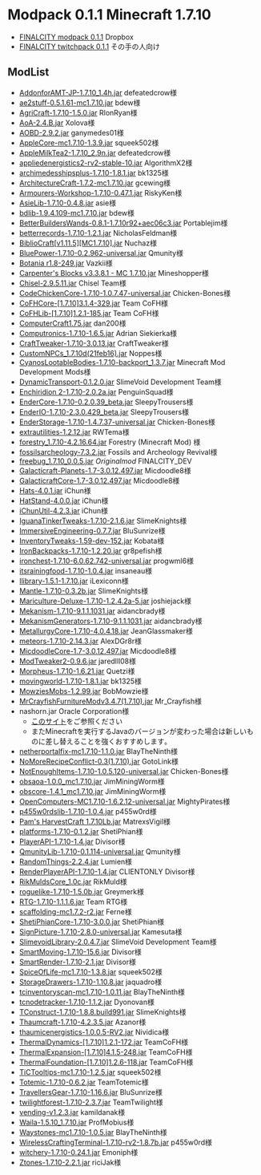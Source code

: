 
# Modpack 0.1.1 Minecraft 1.7.10
 - [FINALCITY modpack 0.1.1](https://www.dropbox.com/s/cc4srw07inu9wrs/finalcitymodconfig0.1.1.zip?dl=0) Dropbox  
 - [FINALCITY twitchpack 0.1.1](../Finalcitytwitch.zip) その手の人向け

## ModList
 - [AddonforAMT-JP-1.7.10_1.4h.jar](http://defeatedcrow.wiki.fc2.com/wiki/JapaneseAddonForAppleMilkTea2) defeatedcrow様
 - [ae2stuff-0.5.1.61-mc1.7.10.jar](https://minecraft.curseforge.com/projects/ae2-stuff) bdew様
 - [AgriCraft-1.7.10-1.5.0.jar](https://minecraft.curseforge.com/projects/agricraft) RlonRyan様
 - [AoA-2.4.B.jar](https://adventofascension.gamepedia.com/Advent_of_Ascension_Wiki) Xolova様
 - [AOBD-2.9.2.jar](https://minecraft.curseforge.com/projects/another-one-bites-the-dust) ganymedes01様
 - [AppleCore-mc1.7.10-1.3.9.jar](https://minecraft.curseforge.com/projects/applecore) squeek502様
 - [AppleMilkTea2-1.7.10_2.9n.jar](https://minecraft.curseforge.com/projects/applemilktea2) defeatedcrow様
 - [appliedenergistics2-rv2-stable-10.jar](https://minecraft.curseforge.com/projects/applied-energistics-2) AlgorithmX2様
 - [archimedesshipsplus-1.7.10-1.8.1.jar](https://minecraft.curseforge.com/projects/davincis-vessels) bk1325様
 - [ArchitectureCraft-1.7.2-mc1.7.10.jar](https://minecraft.curseforge.com/projects/architecturecraft) gcewing様
 - [Armourers-Workshop-1.7.10-0.47.1.jar](https://minecraft.curseforge.com/projects/armourers-workshop) RiskyKen様
 - [AsieLib-1.7.10-0.4.8.jar](https://openeye.openmods.info/mod/asielib) asie様
 - [bdlib-1.9.4.109-mc1.7.10.jar](https://minecraft.curseforge.com/projects/bdlib) bdew様
 - [BetterBuildersWands-0.8.1-1.7.10r92+aec06c3.jar](https://minecraft.curseforge.com/projects/better-builders-wands) Portablejim様
 - [betterrecords-1.7.10-1.2.1.jar](https://minecraft.curseforge.com/projects/better-records) NicholasFeldman様
 - [BiblioCraft\[v1.11.5\]\[MC1.7.10\].jar](https://minecraft.curseforge.com/projects/bibliocraft) Nuchaz様
 - [BluePower-1.7.10-0.2.962-universal.jar](https://minecraft.curseforge.com/projects/blue-power) Qmunity様
 - [Botania r1.8-249.jar](https://minecraft.curseforge.com/projects/botania) Vazkii様
 - [Carpenter's Blocks v3.3.8.1 - MC 1.7.10.jar](https://minecraft.curseforge.com/projects/carpenters-blocks) Mineshopper様
 - [Chisel-2.9.5.11.jar](https://minecraft.curseforge.com/projects/chisel) Chisel Team様
 - [CodeChickenCore-1.7.10-1.0.7.47-universal.jar](https://minecraft.curseforge.com/projects/codechickencore) Chicken-Bones様
 - [CoFHCore-\[1.7.10\]3.1.4-329.jar](https://minecraft.curseforge.com/projects/cofhcore) Team CoFH様
 - [CoFHLib-\[1.7.10\]1.2.1-185.jar](https://minecraft.curseforge.com/projects/cofh-lib) Team CoFH様
 - [ComputerCraft1.75.jar](https://minecraft.curseforge.com/projects/computercraft) dan200様
 - [Computronics-1.7.10-1.6.5.jar](https://github.com/asiekierka/Computronics) Adrian Siekierka様
 - [CraftTweaker-1.7.10-3.0.13.jar](https://minecraft.curseforge.com/projects/crafttweaker) CraftTweaker様
 - [CustomNPCs_1.7.10d(21feb16).jar](https://minecraft.curseforge.com/projects/custom-npcs) Noppes様
 - [CyanosLootableBodies-1.7.10-backport_1.3.7.jar](https://minecraft.curseforge.com/projects/drcyanos-lootable-bodies) Minecraft Mod Development Mods様
 - [DynamicTransport-0.1.2.0.jar](https://minecraft.curseforge.com/projects/dynamic-transport) SlimeVoid Development Team様
 - [Enchiridion 2-1.7.10-2.0.2a.jar](https://minecraft.curseforge.com/projects/enchiridion) PenguinSquad様
 - [EnderCore-1.7.10-0.2.0.39_beta.jar](https://minecraft.curseforge.com/projects/endercore) SleepyTrousers様
 - [EnderIO-1.7.10-2.3.0.429_beta.jar](https://minecraft.curseforge.com/projects/ender-io) SleepyTrousers様
 - [EnderStorage-1.7.10-1.4.7.37-universal.jar](https://minecraft.curseforge.com/projects/ender-storage) Chicken-Bones様
 - [extrautilities-1.2.12.jar](https://minecraft.curseforge.com/projects/extra-utilities) RWTema様
 - [forestry_1.7.10-4.2.16.64.jar](https://minecraft.curseforge.com/projects/forestry) Forestry (Minecraft Mod) 様
 - [fossilsarcheology-7.3.2.jar](https://minecraft.curseforge.com/projects/fossils-and-archeology-revival) Fossils and Archeology Revival様
 - [freebug_1.7.10_0.0.5.jar](https://github.com/finalcity/freebug.jar) *Originalmod* FINALCITY_DEV
 - [Galacticraft-Planets-1.7-3.0.12.497.jar](https://micdoodle8.com/mods/galacticraft) Micdoodle8様
 - [GalacticraftCore-1.7-3.0.12.497.jar](https://micdoodle8.com/mods/galacticraft) Micdoodle8様
 - [Hats-4.0.1.jar](https://minecraft.curseforge.com/projects/hats) iChun様 
 - [HatStand-4.0.0.jar](https://minecraft.curseforge.com/projects/hat-stand) iChun様
 - [iChunUtil-4.2.3.jar](https://minecraft.curseforge.com/projects/ichunutil) iChun様 
 - [IguanaTinkerTweaks-1.7.10-2.1.6.jar](https://minecraft.curseforge.com/projects/iguanas-tinker-tweaks) SlimeKnights様
 - [ImmersiveEngineering-0.7.7.jar](https://minecraft.curseforge.com/projects/immersive-engineering) BluSunrize様
 - [InventoryTweaks-1.59-dev-152.jar](https://minecraft.curseforge.com/projects/inventory-tweaks) Kobata様
 - [IronBackpacks-1.7.10-1.2.20.jar](https://minecraft.curseforge.com/projects/iron-backpacks) gr8pefish様
 - [ironchest-1.7.10-6.0.62.742-universal.jar](https://minecraft.curseforge.com/projects/iron-chests) progwml6様
 - [itsrainingfood-1.7.10-1.0.4.jar](https://minecraft.curseforge.com/projects/its-raining-food) insaneau様 
 - [llibrary-1.5.1-1.7.10.jar](https://minecraft.curseforge.com/projects/llibrary) iLexiconn様
 - [Mantle-1.7.10-0.3.2b.jar](https://minecraft.curseforge.com/projects/mantle) SlimeKnights様
 - [Mariculture-Deluxe-1.7.10-1.2.4.2a-5.jar](https://minecraft.curseforge.com/projects/mariculture) joshiejack様
 - [Mekanism-1.7.10-9.1.1.1031.jar](https://minecraft.curseforge.com/projects/mekanism) aidancbrady様
 - [MekanismGenerators-1.7.10-9.1.1.1031.jar](https://minecraft.curseforge.com/projects/mekanism) aidancbrady様
 - [MetallurgyCore-1.7.10-4.0.4.18.jar](https://minecraft.curseforge.com/projects/metallurgy-core) JeanGlassmaker様
 - [meteors-1.7.10-2.14.3.jar](https://minecraft.curseforge.com/projects/falling-meteors-mod) AlexDGr8r様
 - [MicdoodleCore-1.7-3.0.12.497.jar](https://micdoodle8.com/mods/galacticraft) Micdoodle8様
 - [ModTweaker2-0.9.6.jar](https://minecraft.curseforge.com/projects/modtweaker) jaredlll08様
 - [Morpheus-1.7.10-1.6.21.jar](https://minecraft.curseforge.com/projects/morpheus) Quetzi様
 - [movingworld-1.7.10-1.8.1.jar](https://minecraft.curseforge.com/projects/movingworld) bk1325様
 - [MowziesMobs-1.2.99.jar](https://minecraft.curseforge.com/projects/mowzies-mobs) BobMowzie様
 - [MrCrayfishFurnitureModv3.4.7(1.7.10).jar](https://minecraft.curseforge.com/projects/mrcrayfish-furniture-mod) Mr_Crayfish様
 - nashorn.jar Oracle Corporation様
   - [このサイト](http://customnpcs-jp.game-info.wiki/d/%A5%B9%A5%AF%A5%EA%A5%D7%A5%C8%A4%CE%C6%B3%C6%FE)をご参照ください
   - またMinecraftを実行するJavaのバージョンが変わった場合は新しいものに差し替えることを強くおすすめします｡
 - [netherportalfix-mc1.7.10-1.1.0.jar](https://minecraft.curseforge.com/projects/netherportalfix) BlayTheNinth様
 - [NoMoreRecipeConflict-0.3(1.7.10).jar](https://minecraft.curseforge.com/projects/stimmedcow-nomorerecipeconflict) GotoLink様
 - [NotEnoughItems-1.7.10-1.0.5.120-universal.jar](https://minecraft.curseforge.com/projects/notenoughitems) Chicken-Bones様
 - [obsaoa-1.0.0_mc1.7.10.jar](https://minecraft.curseforge.com/projects/obscore) JimMiningWorm様
 - [obscore-1.4.1_mc1.7.10.jar](https://minecraft.curseforge.com/projects/obsaoa) JimMiningWorm様
 - [OpenComputers-MC1.7.10-1.6.2.12-universal.jar](https://minecraft.curseforge.com/projects/opencomputers) MightyPirates様
 - [p455w0rdslib-1.7.10-1.0.4.jar](https://minecraft.curseforge.com/projects/p455w0rds-library) p455w0rd様
 - [Pam's HarvestCraft 1.7.10Lb.jar](https://minecraft.curseforge.com/projects/pams-harvestcraft) MatrexsVigil様
 - [platforms-1.7.10-0.1.2.jar](https://minecraft.curseforge.com/projects/platforms) ShetiPhian様
 - [PlayerAPI-1.7.10-1.4.jar](https://minecraft.curseforge.com/projects/player-api) Divisor様
 - [QmunityLib-1.7.10-0.1.114-universal.jar](https://minecraft.curseforge.com/projects/qmunitylib) Qmunity様
 - [RandomThings-2.2.4.jar](https://minecraft.curseforge.com/projects/random-things) Lumien様
 - [RenderPlayerAPI-1.7.10-1.4.jar](https://minecraft.curseforge.com/projects/render-player-api)  CLIENTONLY Divisor様
 - [RikMuldsCore_1.0c.jar](http://www.rikmuld.com/camping) RikMuld様
 - [roguelike-1.7.10-1.5.0b.jar](https://minecraft.curseforge.com/projects/roguelike-dungeons) Greymerk様
 - [RTG-1.7.10-1.1.1.6.jar](https://minecraft.curseforge.com/projects/realistic-terrain-generation) Team RTG様
 - [scaffolding-mc1.7.2-r2.jar](http://forum.minecraftuser.jp/viewtopic.php?t=2150) Ferne様
 - [ShetiPhianCore-1.7.10-3.0.0.jar](https://minecraft.curseforge.com/projects/shetiphiancore) ShetiPhian様
 - [SignPicture-1.7.10-2.8.0-universal.jar](https://minecraft.curseforge.com/projects/signpicture) Kamesuta様
 - [SlimevoidLibrary-2.0.4.7.jar](https://minecraft.curseforge.com/projects/slimevoid-library) SlimeVoid Development Team様
 - [SmartMoving-1.7.10-15.6.jar](https://minecraft.curseforge.com/projects/smart-moving) Divisor様
 - [SmartRender-1.7.10-2.1.jar](https://minecraft.curseforge.com/projects/smart-render) Divisor様
 - [SpiceOfLife-mc1.7.10-1.3.8.jar](https://minecraft.curseforge.com/projects/the-spice-of-life) squeek502様
 - [StorageDrawers-1.7.10-1.10.8.jar](https://minecraft.curseforge.com/projects/storage-drawers) jaquadro様
 - [tcinventoryscan-mc1.7.10-1.0.11.jar](https://minecraft.curseforge.com/projects/thaumcraft-inventory-scanning) BlayTheNinth様
 - [tcnodetracker-1.7.10-1.1.2.jar](https://minecraft.curseforge.com/projects/thaumcraft-node-tracker) Dyonovan様
 - [TConstruct-1.7.10-1.8.8.build991.jar](https://minecraft.curseforge.com/projects/tinkers-construct) SlimeKnights様
 - [Thaumcraft-1.7.10-4.2.3.5.jar](https://minecraft.curseforge.com/projects/thaumcraft) Azanor様
 - [thaumicenergistics-1.0.0.5-RV2.jar](https://minecraft.curseforge.com/projects/thaumic-energistics) Nividica様
 - [ThermalDynamics-\[1.7.10\]1.2.1-172.jar](https://minecraft.curseforge.com/projects/thermal-dynamics) TeamCoFH様
 - [ThermalExpansion-\[1.7.10\]4.1.5-248.jar](https://minecraft.curseforge.com/projects/thermalexpansion) TeamCoFH様
 - [ThermalFoundation-\[1.7.10\]1.2.6-118.jar](https://minecraft.curseforge.com/projects/thermal-foundation) TeamCoFH様
 - [TiCTooltips-mc1.7.10-1.2.5.jar](https://minecraft.curseforge.com/projects/tic-tooltips) squeek502様
 - [Totemic-1.7.10-0.6.2.jar](https://minecraft.curseforge.com/projects/totemic) TeamTotemic様
 - [TravellersGear-1.7.10-1.16.6.jar](https://minecraft.curseforge.com/projects/travellers-gear) BluSunrize様
 - [twilightforest-1.7.10-2.3.7.jar](https://minecraft.curseforge.com/projects/the-twilight-forest) TeamTwilight様
 - [vending-v1.2.3.jar](https://minecraft.curseforge.com/projects/vending-block) kamildanak様
 - [Waila-1.5.10_1.7.10.jar](https://minecraft.curseforge.com/projects/waila) ProfMobius様
 - [Waystones-mc1.7.10-1.0.5.jar](https://minecraft.curseforge.com/projects/waystones) BlayTheNinth様
 - [WirelessCraftingTerminal-1.7.10-rv2-1.8.7b.jar](https://minecraft.curseforge.com/projects/wireless-crafting-terminal) p455w0rd様
 - [witchery-1.7.10-0.24.1.jar](https://minecraft.curseforge.com/projects/witchery) Emoniph様
 - [Ztones-1.7.10-2.2.1.jar](https://minecraft.curseforge.com/projects/ztones) riciJak様

